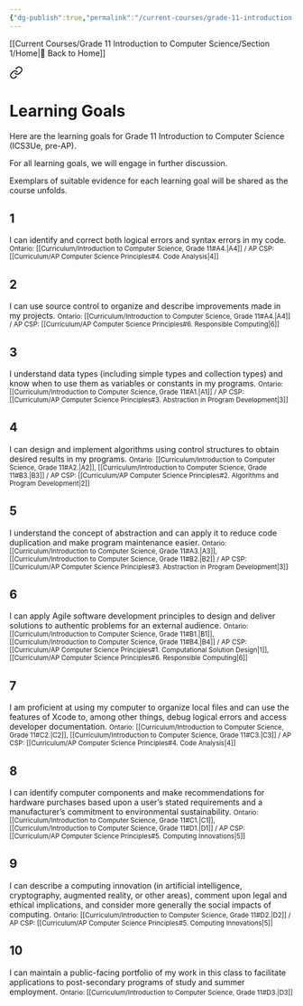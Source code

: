 ```yaml
---
{"dg-publish":true,"permalink":"/current-courses/grade-11-introduction-to-computer-science/section-1/learning-goals/","dgHomeLink":false}
---
```


[[Current Courses/Grade 11 Introduction to Computer Science/Section 1/Home\|🏡 Back to Home]]

<div class="transclusion internal-embed is-loaded"><a class="markdown-embed-link" href="/current-courses/grade-11-introduction-to-computer-science/learning-goals/" aria-label="Open link"><svg xmlns="http://www.w3.org/2000/svg" width="24" height="24" viewBox="0 0 24 24" fill="none" stroke="currentColor" stroke-width="2" stroke-linecap="round" stroke-linejoin="round" class="svg-icon lucide-link"><path d="M10 13a5 5 0 0 0 7.54.54l3-3a5 5 0 0 0-7.07-7.07l-1.72 1.71"></path><path d="M14 11a5 5 0 0 0-7.54-.54l-3 3a5 5 0 0 0 7.07 7.07l1.71-1.71"></path></svg></a><div class="markdown-embed">




# Learning Goals
Here are the learning goals for Grade 11 Introduction to Computer Science (ICS3Ue, pre-AP).

For all learning goals, we will engage in further discussion.

Exemplars of suitable evidence for each learning goal will be shared as the course unfolds.

## 1

I can identify and correct both logical errors and syntax errors in my code.
<small>Ontario: [[Curriculum/Introduction to Computer Science, Grade 11#A4.\|A4]] / AP CSP: [[Curriculum/AP Computer Science Principles#4. Code Analysis\|4]]</small>

## 2

I can use source control to organize and describe improvements made in my projects.
<small>Ontario: [[Curriculum/Introduction to Computer Science, Grade 11#A4.\|A4]] / AP CSP: [[Curriculum/AP Computer Science Principles#6. Responsible Computing\|6]]</small>

## 3

I understand data types (including simple types and collection types) and know when to use them as variables or constants in my programs.
<small>Ontario: [[Curriculum/Introduction to Computer Science, Grade 11#A1.\|A1]] / AP CSP: [[Curriculum/AP Computer Science Principles#3. Abstraction in Program Development\|3]]</small>

## 4

I can design and implement algorithms using control structures to obtain desired results in my programs.
<small>Ontario: [[Curriculum/Introduction to Computer Science, Grade 11#A2.\|A2]], [[Curriculum/Introduction to Computer Science, Grade 11#B3.\|B3]] / AP CSP: [[Curriculum/AP Computer Science Principles#2. Algorithms and Program Development\|2]]</small>

## 5

I understand the concept of abstraction and can apply it to reduce code duplication and make program maintenance easier.
<small>Ontario: [[Curriculum/Introduction to Computer Science, Grade 11#A3.\|A3]], [[Curriculum/Introduction to Computer Science, Grade 11#B2.\|B2]] / AP CSP: [[Curriculum/AP Computer Science Principles#3. Abstraction in Program Development\|3]]</small>

## 6

I can apply Agile software development principles to design and deliver solutions to authentic problems for an external audience.
<small>Ontario: [[Curriculum/Introduction to Computer Science, Grade 11#B1.\|B1]], [[Curriculum/Introduction to Computer Science, Grade 11#B4.\|B4]] / AP CSP: [[Curriculum/AP Computer Science Principles#1. Computational Solution Design\|1]], [[Curriculum/AP Computer Science Principles#6. Responsible Computing\|6]]</small>

## 7

I am proficient at using my computer to organize local files and can use the features of Xcode to, among other things, debug logical errors and access developer documentation.
<small>Ontario: [[Curriculum/Introduction to Computer Science, Grade 11#C2.\|C2]],  [[Curriculum/Introduction to Computer Science, Grade 11#C3.\|C3]] / AP CSP: [[Curriculum/AP Computer Science Principles#4. Code Analysis\|4]]</small>

## 8

I can identify computer components and make recommendations for hardware purchases based upon a user’s stated requirements and a manufacturer’s commitment to environmental sustainability.
<small>Ontario: [[Curriculum/Introduction to Computer Science, Grade 11#C1.\|C1]], [[Curriculum/Introduction to Computer Science, Grade 11#D1.\|D1]] / AP CSP: [[Curriculum/AP Computer Science Principles#5. Computing Innovations\|5]]</small>

## 9

I can describe a computing innovation (in artificial intelligence, cryptography, augmented reality, or other areas), comment upon legal and ethical implications, and consider more generally the social impacts of computing.
<small>Ontario: [[Curriculum/Introduction to Computer Science, Grade 11#D2.\|D2]] / AP CSP: [[Curriculum/AP Computer Science Principles#5. Computing Innovations\|5]]</small>

## 10

I can maintain a public-facing portfolio of my work in this class to facilitate applications to post-secondary programs of study and summer employment.
<small>Ontario: [[Curriculum/Introduction to Computer Science, Grade 11#D3.\|D3]]</small>



</div></div>
